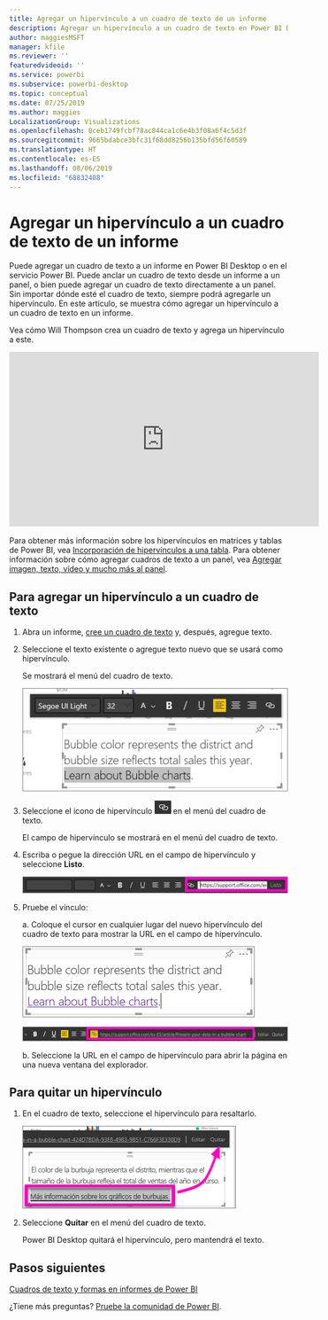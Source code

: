 ```yaml
---
title: Agregar un hipervínculo a un cuadro de texto de un informe
description: Agregar un hipervínculo a un cuadro de texto en Power BI Desktop y en el servicio Power BI
author: maggiesMSFT
manager: kfile
ms.reviewer: ''
featuredvideoid: ''
ms.service: powerbi
ms.subservice: powerbi-desktop
ms.topic: conceptual
ms.date: 07/25/2019
ms.author: maggies
LocalizationGroup: Visualizations
ms.openlocfilehash: 0ceb1749fcbf78ac844ca1c6e4b3f08a6f4c5d3f
ms.sourcegitcommit: 9665bdabce3bfc31f68dd8256b135bfd56f60589
ms.translationtype: HT
ms.contentlocale: es-ES
ms.lasthandoff: 08/06/2019
ms.locfileid: "68832408"
---
```

# <a name="add-a-hyperlink-to-a-text-box-in-a-report"></a>Agregar un hipervínculo a un cuadro de texto de un informe
Puede agregar un cuadro de texto a un informe en Power BI Desktop o en el servicio Power BI. Puede anclar un cuadro de texto desde un informe a un panel, o bien puede agregar un cuadro de texto directamente a un panel. Sin importar dónde esté el cuadro de texto, siempre podrá agregarle un hipervínculo. En este artículo, se muestra cómo agregar un hipervínculo a un cuadro de texto en un informe. 


Vea cómo Will Thompson crea un cuadro de texto y agrega un hipervínculo a este. 

<iframe width="560" height="315" src="https://www.youtube.com/embed/_3q6VEBhGew#t=0m55s" frameborder="0" allowfullscreen></iframe>

Para obtener más información sobre los hipervínculos en matrices y tablas de Power BI, vea [Incorporación de hipervínculos a una tabla](power-bi-hyperlinks-in-tables.md). Para obtener información sobre cómo agregar cuadros de texto a un panel, vea [Agregar imagen, texto, vídeo y mucho más al panel](service-dashboard-add-widget.md). 

## <a name="to-add-a-hyperlink-to-a-text-box"></a>Para agregar un hipervínculo a un cuadro de texto
1. Abra un informe, [cree un cuadro de texto](power-bi-reports-add-text-and-shapes.md) y, después, agregue texto. 
2. Seleccione el texto existente o agregue texto nuevo que se usará como hipervínculo. 

   Se mostrará el menú del cuadro de texto.
   
   ![Selección de texto en el cuadro de texto](media/service-add-hyperlink-to-text-box/power-bi-hyperlink-new.png)
3. Seleccione el icono de hipervínculo ![Icono de hipervínculo](media/service-add-hyperlink-to-text-box/power-bi-hyperlink-icon.png) en el menú del cuadro de texto.

   El campo de hipervínculo se mostrará en el menú del cuadro de texto.

4. Escriba o pegue la dirección URL en el campo de hipervínculo y seleccione **Listo**.
   
   ![Escritura o pegado de la dirección URL en el campo de hipervínculo](media/service-add-hyperlink-to-text-box/power-bi-add-link.png)
5. Pruebe el vínculo:  

   a. Coloque el cursor en cualquier lugar del nuevo hipervínculo del cuadro de texto para mostrar la URL en el campo de hipervínculo.  
     
      ![Hipervínculo en un cuadro de texto](media/service-add-hyperlink-to-text-box/power-bi-test-link.png)
   
      ![URL en un campo de hipervínculo](media/service-add-hyperlink-to-text-box/power-bi-hyperlink-edit.png)

   b. Seleccione la URL en el campo de hipervínculo para abrir la página en una nueva ventana del explorador.

## <a name="to-remove-the-hyperlink"></a>Para quitar un hipervínculo
1. En el cuadro de texto, seleccione el hipervínculo para resaltarlo.
   
     ![Eliminación del hipervínculo](media/service-add-hyperlink-to-text-box/power-bi-hyperlink-remove.png)
2. Seleccione **Quitar** en el menú del cuadro de texto. 

   Power BI Desktop quitará el hipervínculo, pero mantendrá el texto.

## <a name="next-steps"></a>Pasos siguientes
[Cuadros de texto y formas en informes de Power BI](power-bi-reports-add-text-and-shapes.md)

¿Tiene más preguntas? [Pruebe la comunidad de Power BI](http://community.powerbi.com/).

